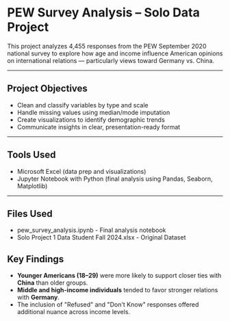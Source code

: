 # PEW Survey Analysis – Solo Data Project

This project analyzes 4,455 responses from the PEW September 2020 national survey to explore how age and income influence American opinions on international relations — particularly views toward Germany vs. China.

---

## Project Objectives
- Clean and classify variables by type and scale
- Handle missing values using median/mode imputation
- Create visualizations to identify demographic trends
- Communicate insights in clear, presentation-ready format

---

## Tools Used
- Microsoft Excel (data prep and visualizations)
- Jupyter Notebook with Python (final analysis using Pandas, Seaborn, Matplotlib)

---

## Files Used
- pew_survey_analysis.ipynb - Final analysis notebook
- Solo Project 1 Data Student Fall 2024.xlsx - Original Dataset

## Key Findings
- **Younger Americans (18–29)** were more likely to support closer ties with **China** than older groups.
- **Middle and high-income individuals** tended to favor stronger relations with **Germany**.
- The inclusion of "Refused" and "Don't Know" responses offered additional nuance across income levels.
